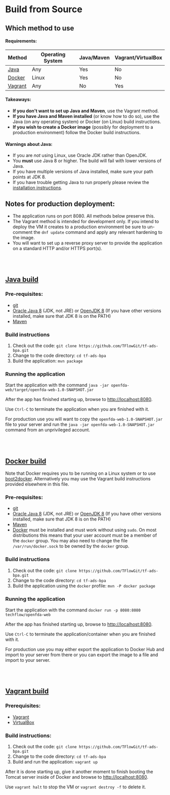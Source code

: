 # Build from Source

## Which method to use

#### Requirements:

| Method                             | Operating System | Java/Maven | Vagrant/VirtualBox |
|------------------------------------|------------------|------------|--------------------|
| [Java](installation.md#Java)       | Any              | Yes        | No                 |
| [Docker](installation.md#Docker)   | Linux            | Yes        | No                 |
| [Vagrant](installation.md#Vagrant) | Any              | No         | Yes                |

#### Takeaways:

- **If you don't want to set up Java and Maven**, use the Vagrant
   method.
- **If you have Java and Maven installed** (or know how to do so), use
  the Java (on any operating system) or Docker (on Linux) build instructions.
- **If you wish to create a Docker image** (possibly for deployment to a
  production environment) follow the Docker build instructions.

#### Warnings about Java:

- If you are *not* using Linux, use Oracle JDK rather than OpenJDK.
- You **must** use Java 8 or higher. The build will fail with lower
  versions of Java.
- If you have multiple versions of Java installed, make sure your path
  points at JDK 8.
- If you have trouble getting Java to run properly please review the
  [installation instructions](https://docs.oracle.com/javase/8/docs/technotes/guides/install/install_overview.html#A1096936).

## Notes for production deployment:

- The application runs on port 8080. All methods below preserve this.
- The Vagrant method is intended for development only. If you intend
  to deploy the VM it creates to a production environment be sure to
  un-comment the `dnf update` command and apply any relevant hardening
  to the image.
- You will want to set up a reverse proxy server to provide the
  application on a standard HTTP and/or HTTPS port(s).

<br/><br/>

## [Java build](#Java)

### Pre-requisites:
- [git](https://git-scm.com/book/en/v2/Getting-Started-Installing-Git)
- [Oracle Java
  8](http://www.oracle.com/technetwork/java/javase/downloads/jdk8-downloads-2133151.html)
  (JDK, not JRE) or [OpenJDK 8](http://openjdk.java.net/install/) (If
  you have other versions installed, make sure that JDK 8 is on the
  PATH)
- [Maven](https://maven.apache.org/download.cgi#Installation)

### Build instructions
1. Check out the code: `git clone
   https://github.com/TFlowGit/tf-ads-bpa.git`
2. Change to the code directory: `cd tf-ads-bpa`
3. Build the application: `mvn package`

### Running the application

Start the application with the command
`java -jar openfda-web/target/openfda-web-1.0-SNAPSHOT.jar`

After the app has finished starting up, browse to
[http://localhost:8080](http://localhost:8080).

Use `Ctrl-C` to terminate the application when you are finished with
it.

For production use you will want to copy the
`openfda-web-1.0-SNAPSHOT.jar` file to your server and run the
`java -jar openfda-web-1.0-SNAPSHOT.jar` command from an unprivileged
account.

<br/><br/>

## [Docker build](#Docker)

Note that Docker requires you to be running on a Linux system or to
use [boot2docker](http://boot2docker.io/). Alternatively you may use
the Vagrant build instructions provided elsewhere in this file.

### Pre-requisites:
- [git](https://git-scm.com/book/en/v2/Getting-Started-Installing-Git)
- [Oracle Java
  8](http://www.oracle.com/technetwork/java/javase/downloads/jdk8-downloads-2133151.html)
  (JDK, not JRE) or [OpenJDK 8](http://openjdk.java.net/install/) (If
  you have other versions installed, make sure that JDK 8 is on the
  PATH)
- [Maven](https://maven.apache.org/download.cgi#Installation)
- [Docker](https://www.docker.com/) must be installed and must work
  without using `sudo`. On most distributions this means that your
  user account must be a member of the `docker` group. You may also
  need to change the file `/var/run/docker.sock` to be owned by the
  `docker` group.

### Build instructions
1. Check out the code: `git clone
   https://github.com/TFlowGit/tf-ads-bpa.git`
2. Change to the code directory: `cd tf-ads-bpa`
3. Build the application using the `docker` profile:
   `mvn -P docker package`

### Running the application

Start the application with the command
`docker run -p 8080:8080 techflow/openfda-web`

After the app has finished starting up, browse to
[http://localhost:8080](http://localhost:8080).

Use `Ctrl-C` to terminate the application/container when you are
finished with it.

For production use you may either export the application to Docker Hub
and import to your server from there or you can export the image to a
file and import to your server.

<br/><br/>

## [Vagrant build](#Vagrant)

### Prerequisites:
- [Vagrant](https://www.vagrantup.com/)
- [VirtualBox](https://www.virtualbox.org/)

### Build instructions:
1. Check out the code: `git clone
   https://github.com/TFlowGit/tf-ads-bpa.git`
2. Change to the code directory: `cd tf-ads-bpa`
3. Build and run the application: `vagrant up`

After it is done starting up, give it another moment to finish booting
the Tomcat server inside of Docker and browse to
[http://localhost:8080](http://localhost:8080).

Use `vagrant halt` to stop the VM or `vagrant destroy -f` to delete it.

